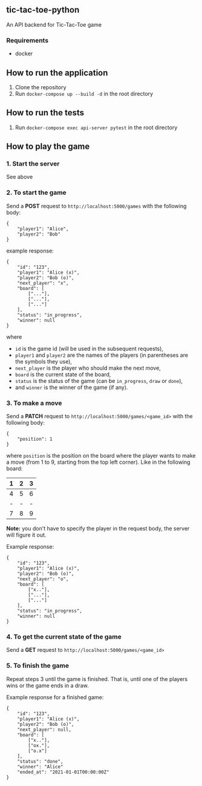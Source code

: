 ## tic-tac-toe-python
An API backend for Tic-Tac-Toe game

### Requirements
* docker

## How to run the application
1. Clone the repository
2. Run `docker-compose up --build -d` in the root directory

## How to run the tests
1. Run `docker-compose exec api-server pytest` in the root directory

## How to play the game

### 1. Start the server 
See above

### 2. To start the game
Send a **POST** request to `http://localhost:5000/games` with the following body:
```
{
    "player1": "Alice",
    "player2": "Bob"
}
```
example response:
```
{
    "id": "123",
    "player1": "Alice (x)",
    "player2": "Bob (o)",
    "next_player": "x",
    "board": [
        ["..."],
        ["..."],
        ["..."]
    ],
    "status": "in_progress",
    "winner": null
}
```
where 
* `id` is the game id (will be used in the subsequent requests),
* `player1` and `player2` are the names of the players (in parentheses are the symbols they use),
* `next_player` is the player who should make the next move,
* `board` is the current state of the board,
* `status` is the status of the game (can be `in_progress`, `draw` or `done`),
* and `winner` is the winner of the game (if any).
                                                        
### 3. To make a move
Send a **PATCH** request to `http://localhost:5000/games/<game_id>` with the following body:
```
{
    "position": 1
}
```
where `position` is the position on the board where the player wants to make a move
(from 1 to 9, starting from the top left corner).
Like in the following board:

| 1 | 2 | 3 |
| - | - | - |
| 4 | 5 | 6 |
| - | - | - |
| 7 | 8 | 9 |

**Note:** you don't have to specify the player in the request body, the server will figure it out.

Example response:
```
{
    "id": "123",
    "player1": "Alice (x)",
    "player2": "Bob (o)",
    "next_player": "o",
    "board": [
        ["x.."],
        ["..."],
        ["..."]
    ],
    "status": "in_progress",
    "winner": null
}
```

### 4. To get the current state of the game
Send a **GET** request to `http://localhost:5000/games/<game_id>`

### 5. To finish the game
Repeat steps 3 until the game is finished. That is, until one of the players wins or the game ends in a draw.

Example response for a finished game:
```
{
    "id": "123",
    "player1": "Alice (x)",
    "player2": "Bob (o)",
    "next_player": null,
    "board": [
        ["x.."],
        ["ox."],
        ["o.x"]
    ],
    "status": "done",
    "winner": "Alice"
    "ended_at": "2021-01-01T00:00:00Z"
}
```
